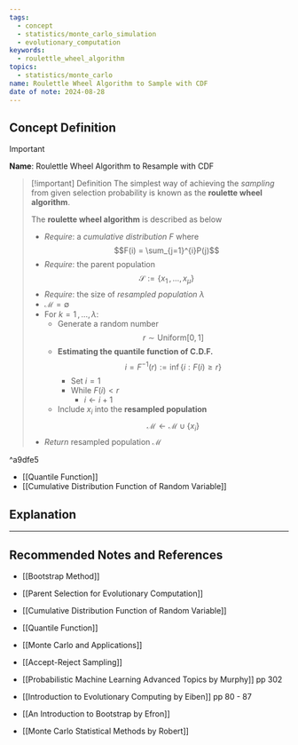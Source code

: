 ```yaml
---
tags:
  - concept
  - statistics/monte_carlo_simulation
  - evolutionary_computation
keywords:
  - roulettle_wheel_algorithm
topics:
  - statistics/monte_carlo
name: Roulettle Wheel Algorithm to Sample with CDF
date of note: 2024-08-28
---
```


## Concept Definition

>[!important]
>**Name**: Roulettle Wheel Algorithm to Resample with CDF

>[!important] Definition
>The simplest way of achieving the *sampling* from given selection probability is known as the **roulette wheel algorithm**.
>
>The **roulette wheel algorithm** is described as below
>- *Require*: a *cumulative distribution* $F$ where $$F(i) = \sum_{j=1}^{i}P(j)$$
>- *Require*: the parent population $$\mathcal{S} := \left\{ x_{1} \,{,}\ldots{,}\, x_{\mu}\right\} $$
>- *Require*: the size of *resampled population* $\lambda$
>- $\mathcal{M} = \emptyset$
>- For $k=1\,{,}\ldots{,}\,\lambda$:
>	- Generate a random number $$r\sim \text{Uniform}[0,1]$$
>	- **Estimating the quantile function of C.D.F.** $$i = F^{-1}(r) := \inf\left\{i: F(i) \ge r \right\}$$
>		- Set $i=1$  
>		- While $F(i) < r$
>			- $i \leftarrow i+1$
>	- Include $x_{i}$ into the **resampled population** $$\mathcal{M} \leftarrow \mathcal{M} \cup \left\{ x_{i} \right\}$$
>- *Return* resampled population $\mathcal{M}$

^a9dfe5

- [[Quantile Function]]
- [[Cumulative Distribution Function of Random Variable]]


## Explanation





-----------
##  Recommended Notes and References


- [[Bootstrap Method]]
- [[Parent Selection for Evolutionary Computation]]
- [[Cumulative Distribution Function of Random Variable]]
- [[Quantile Function]]

- [[Monte Carlo and Applications]]
- [[Accept-Reject Sampling]]


- [[Probabilistic Machine Learning Advanced Topics by Murphy]] pp 302
- [[Introduction to Evolutionary Computing by Eiben]] pp 80 - 87
- [[An Introduction to Bootstrap by Efron]]
- [[Monte Carlo Statistical Methods by Robert]]